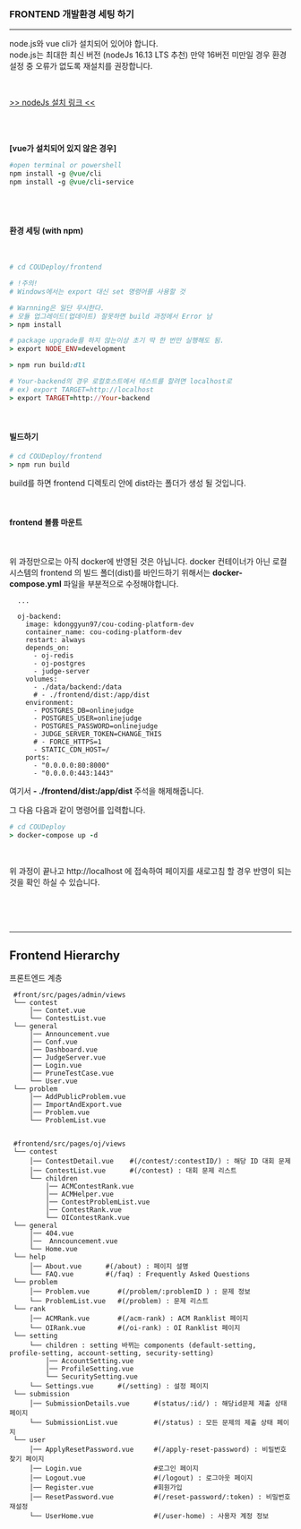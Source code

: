 ### FRONTEND 개발환경 세팅 하기    
---
   
node.js와 vue cli가 설치되어 있어야 합니다.   
node.js는 최대한 최신 버전 (nodeJs 16.13 LTS 추천) 만약 16버전 미만일 경우 환경 설정 중 오류가 없도록 재설치를 권장합니다.   

<br />   

[ >> nodeJs 설치 링크 << ](https://nodejs.org/ko/download/releases/)   


<br />   

<br />   


<b>[vue가 설치되어 있지 않은 경우]</b>   

``` ruby 
#open terminal or powershell   
npm install -g @vue/cli
npm install -g @vue/cli-service
```

<br />   


<br />   


#### 환경 세팅 (with npm)


<br />   


```ruby   
# cd COUDeploy/frontend

# !주의!
# Windows에서는 export 대신 set 명령어를 사용할 것

# Warnning은 일단 무시한다. 
# 모듈 업그레이드(업데이트) 잘못하면 build 과정에서 Error 남
> npm install

# package upgrade를 하지 않는이상 초기 딱 한 번만 실행해도 됨.
> export NODE_ENV=development 

> npm run build:dll 

# Your-backend의 경우 로컬호스트에서 테스트를 할려면 localhost로
# ex) export TARGET=http://localhost
> export TARGET=http://Your-backend
```   

<br />   


#### 빌드하기
```ruby   
# cd COUDeploy/frontend
> npm run build 

```   

build를 하면 frontend 디렉토리 안에 dist라는 폴더가 생성 될 것입니다.

   
<br />   


#### frontend 볼륨 마운트   

<br />   

위 과정만으로는 아직 docker에 반영된 것은 아닙니다.
docker 컨테이너가 아닌 로컬 시스템의 frontend 의 빌드 폴더(dist)를 바인드하기 위해서는 <b>docker-compose.yml</b> 파일을 부분적으로 수정해야합니다.

```
  ...

  oj-backend:
    image: kdonggyun97/cou-coding-platform-dev
    container_name: cou-coding-platform-dev
    restart: always
    depends_on:
      - oj-redis
      - oj-postgres
      - judge-server
    volumes:
      - ./data/backend:/data
      # - ./frontend/dist:/app/dist
    environment:
      - POSTGRES_DB=onlinejudge
      - POSTGRES_USER=onlinejudge
      - POSTGRES_PASSWORD=onlinejudge
      - JUDGE_SERVER_TOKEN=CHANGE_THIS
      # - FORCE_HTTPS=1
      - STATIC_CDN_HOST=/
    ports:
      - "0.0.0.0:80:8000"
      - "0.0.0.0:443:1443"

```

여기서 <b> - ./frontend/dist:/app/dist </b> 주석을 해제해줍니다.

그 다음 다음과 같이 명령어를 입력합니다.


```ruby
# cd COUDeploy
> docker-compose up -d
```

<br />   


위 과정이 끝나고 http://localhost 에 접속하여 페이지를 새로고침 할 경우 반영이 되는 것을 확인 하실 수 있습니다.


<br />
<br />
<br />

----





## Frontend Hierarchy   
프론트엔드 계층    

```shell
 #front/src/pages/admin/views
 └── contest 
     │── Contet.vue
     └── ContestList.vue
 └── general
     │── Announcement.vue
     │── Conf.vue
     │── Dashboard.vue
     │── JudgeServer.vue
     │── Login.vue
     │── PruneTestCase.vue
     └── User.vue
 └── problem
     │── AddPublicProblem.vue
     │── ImportAndExport.vue
     │── Problem.vue 
     └── ProblemList.vue
 
 
 #frontend/src/pages/oj/views
 └── contest 
     │── ContestDetail.vue    #(/contest/:contestID/) : 해당 ID 대회 문제 
     │── ContestList.vue      #(/contest) : 대회 문제 리스트
     └── children
         │── ACMContestRank.vue 
         │── ACMHelper.vue
         │── ContestProblemList.vue
         │── ContestRank.vue
         └── OIContestRank.vue
 └── general
     │── 404.vue
     │──  Anncouncement.vue
     └── Home.vue
 └── help
     │── About.vue      #(/about) : 페이지 설명
     └── FAQ.vue        #(/faq) : Frequently Asked Questions
 └── problem
     │── Problem.vue       #(/problem/:problemID ) : 문제 정보 
     └── ProblemList.vue   #(/problem) : 문제 리스트
 └── rank
     │── ACMRank.vue       #(/acm-rank) : ACM Ranklist 페이지
     └── OIRank.vue        #(/oi-rank) : OI Ranklist 페이지
 └── setting
     └── children : setting 바뀌는 components (default-setting, profile-setting, account-setting, security-setting)
         │── AccountSetting.vue
         │── ProfileSetting.vue
         └── SecuritySetting.vue 
     └── Settings.vue      #(/setting) : 설정 페이지
 └── submission
     │── SubmissionDetails.vue      #(status/:id/) : 해당id문제 제출 상태 페이지
     └── SubmissionList.vue         #(/status) : 모든 문제의 제출 상태 페이지
 └── user
     │── ApplyResetPassword.vue     #(/apply-reset-password) : 비밀번호 찾기 페이지
     │── Login.vue                  #로그인 페이지
     │── Logout.vue                 #(/logout) : 로그아웃 페이지
     │── Register.vue               #회원가입
     │── ResetPassword.vue          #(/reset-password/:token) : 비밀번호 재설정
     └── UserHome.vue               #(/user-home) : 사용자 계정 정보
 ```  
 
<br />   
